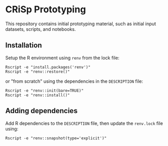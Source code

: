 # CRiSp Prototyping

This repository contains initial prototyping material, such as initial input datasets, scripts, and notebooks. 


## Installation

Setup the R environment using `renv` from the lock file:

```shell
Rscript -e "install.packages('renv')"
Rscript -e "renv::restore()"
```

or "from scratch" using the dependencies in the `DESCRIPTION` file:

```
Rscript -e "renv::init(bare=TRUE)"
Rscript -e "renv::install()"
```

## Adding dependencies

Add R dependencies to the `DESCRIPTION` file, then update the `renv.lock` file using:

```
Rscript -e "renv::snapshot(type='explicit')"
```
